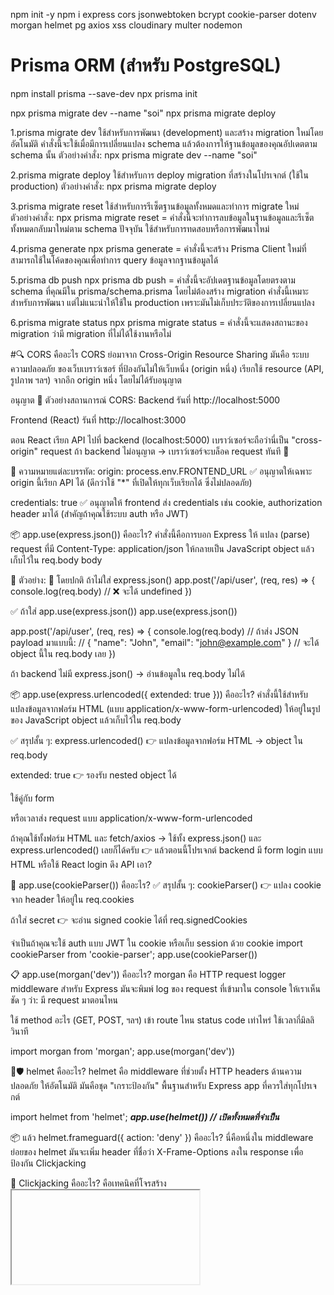 npm init -y
npm i express cors jsonwebtoken bcrypt cookie-parser dotenv morgan helmet pg axios xss cloudinary multer nodemon

# Prisma ORM (สำหรับ PostgreSQL)
npm install prisma --save-dev
npx prisma init

npx prisma migrate dev --name "soi"
npx prisma migrate deploy

1.prisma migrate dev
ใช้สำหรับการพัฒนา (development) และสร้าง migration ใหม่โดยอัตโนมัติ
คำสั่งนี้จะใช้เมื่อมีการเปลี่ยนแปลง schema แล้วต้องการให้ฐานข้อมูลของคุณอัปเดตตาม schema นั้น
ตัวอย่างคำสั่ง:
npx prisma migrate dev --name "soi"


2.prisma migrate deploy
ใช้สำหรับการ deploy migration ที่สร้างในโปรเจกต์ (ใช้ใน production)
ตัวอย่างคำสั่ง:
npx prisma migrate deploy

3.prisma migrate reset
ใช้สำหรับการรีเซ็ตฐานข้อมูลทั้งหมดและทำการ migrate ใหม่
ตัวอย่างคำสั่ง:
npx prisma migrate reset
= คำสั่งนี้จะทำการลบข้อมูลในฐานข้อมูลและรีเซ็ตทั้งหมดกลับมาใหม่ตาม schema ปัจจุบัน
ใช้สำหรับการทดสอบหรือการพัฒนาใหม่

4.prisma generate
npx prisma generate
= คำสั่งนี้จะสร้าง Prisma Client ใหม่ที่สามารถใช้ในโค้ดของคุณเพื่อทำการ query ข้อมูลจากฐานข้อมูลได้

5.prisma db push
npx prisma db push
= คำสั่งนี้จะอัปเดตฐานข้อมูลโดยตรงตาม schema ที่คุณมีใน prisma/schema.prisma โดยไม่ต้องสร้าง migration
คำสั่งนี้เหมาะสำหรับการพัฒนา แต่ไม่แนะนำให้ใช้ใน production เพราะมันไม่เก็บประวัติของการเปลี่ยนแปลง

6.prisma migrate status
npx prisma migrate status
= คำสั่งนี้จะแสดงสถานะของ migration ว่ามี migration ที่ไม่ได้ใช้งานหรือไม่




#🔍 CORS คืออะไร
CORS ย่อมาจาก Cross-Origin Resource Sharing
มันคือ ระบบความปลอดภัย ของเว็บเบราว์เซอร์ ที่ป้องกันไม่ให้เว็บหนึ่ง (origin หนึ่ง) เรียกใช้ resource (API, รูปภาพ ฯลฯ) จากอีก origin หนึ่ง โดยไม่ได้รับอนุญาต

อนุญาต
📌 ตัวอย่างสถานการณ์ CORS:
Backend รันที่ http://localhost:5000

Frontend (React) รันที่ http://localhost:3000

ตอน React เรียก API ไปที่ backend (localhost:5000)
เบราว์เซอร์จะถือว่านี่เป็น "cross-origin" request
ถ้า backend ไม่อนุญาต → เบราว์เซอร์จะบล็อค request ทันที 🚫

🔑 ความหมายแต่ละบรรทัด:
origin: process.env.FRONTEND_URL
✅ อนุญาตให้เฉพาะ origin นี้เรียก API ได้
(ดีกว่าใช้ "*" ที่เปิดให้ทุกเว็บเรียกได้ ซึ่งไม่ปลอดภัย)

credentials: true
✅ อนุญาตให้ frontend ส่ง credentials เช่น cookie, authorization header มาได้
(สำคัญถ้าคุณใช้ระบบ auth หรือ JWT)





📦 app.use(express.json()) คืออะไร?
คำสั่งนี้คือการบอก Express ให้ แปลง (parse) request ที่มี Content-Type: application/json
ให้กลายเป็น JavaScript object แล้วเก็บไว้ใน req.body
body

📌 ตัวอย่าง:
🔴 โดยปกติ ถ้าไม่ใส่ express.json()
app.post('/api/user', (req, res) => {
  console.log(req.body) // ❌ จะได้ undefined
})

✅ ถ้าใส่ app.use(express.json())
app.use(express.json())

app.post('/api/user', (req, res) => {
  console.log(req.body) 
  // ถ้าส่ง JSON payload มาแบบนี้:
  // { "name": "John", "email": "john@example.com" }
  // จะได้ object นี้ใน req.body เลย
})

ถ้า backend ไม่มี express.json() → อ่านข้อมูลใน req.body ไม่ได้





📦 app.use(express.urlencoded({ extended: true })) คืออะไร?
คำสั่งนี้ใช้สำหรับ แปลงข้อมูลจากฟอร์ม HTML (แบบ application/x-www-form-urlencoded)
ให้อยู่ในรูปของ JavaScript object แล้วเก็บไว้ใน req.body

✅ สรุปสั้น ๆ:
express.urlencoded() 👉 แปลงข้อมูลจากฟอร์ม HTML → object ใน req.body

extended: true 👉 รองรับ nested object ได้

ใช้คู่กับ form <form> หรือเวลาส่ง request แบบ application/x-www-form-urlencoded

ถ้าคุณใช้ทั้งฟอร์ม HTML และ fetch/axios → ใช้ทั้ง express.json() และ express.urlencoded() เลยก็ได้ครับ
👉 แล้วตอนนี้โปรเจกต์ backend มี form login แบบ HTML หรือใช้ React login ดึง API เอา?





🍪 app.use(cookieParser()) คืออะไร?
✅ สรุปสั้น ๆ:
cookieParser() 👉 แปลง cookie จาก header ให้อยู่ใน req.cookies

ถ้าใส่ secret 👉 จะอ่าน signed cookie ได้ที่ req.signedCookies

จำเป็นถ้าคุณจะใช้ auth แบบ JWT ใน cookie หรือเก็บ session ด้วย cookie
import cookieParser from 'cookie-parser';
app.use(cookieParser())




📋 app.use(morgan('dev')) คืออะไร?
morgan คือ HTTP request logger middleware สำหรับ Express
มันจะพิมพ์ log ของ request ที่เข้ามาใน console ให้เราเห็นชัด ๆ ว่า:
มี request มาตอนไหน

ใช้ method อะไร (GET, POST, ฯลฯ)
เข้า route ไหน
status code เท่าไหร่
ใช้เวลากี่มิลลิวินาที

import morgan from 'morgan';
app.use(morgan('dev'))





🔐🛡️ helmet คืออะไร?
helmet คือ middleware ที่ช่วยตั้ง HTTP headers ด้านความปลอดภัย ให้อัตโนมัติ
มันคือชุด "เกราะป้องกัน" พื้นฐานสำหรับ Express app ที่ควรใส่ทุกโปรเจกต์

import helmet from 'helmet';
***app.use(helmet()) // เปิดทั้งหมดที่จำเป็น***

📦 แล้ว helmet.frameguard({ action: 'deny' }) คืออะไร?
นี่คือหนึ่งใน middleware ย่อยของ helmet
มันจะเพิ่ม header ที่ชื่อว่า X-Frame-Options ลงใน response เพื่อป้องกัน Clickjacking

📌 Clickjacking คืออะไร?
คือเทคนิคที่โจรสร้าง <iframe> เว็บของคุณไว้ในเว็บหลอก แล้วหลอกให้ผู้ใช้คลิก →
เกิดผลลัพธ์ที่อันตราย เช่น "ลบโพสต์", "โอนเงิน", "เปลี่ยนรหัสผ่าน" โดยไม่รู้ตัว

app.use(helmet.frameguard({ action: 'deny' }))
